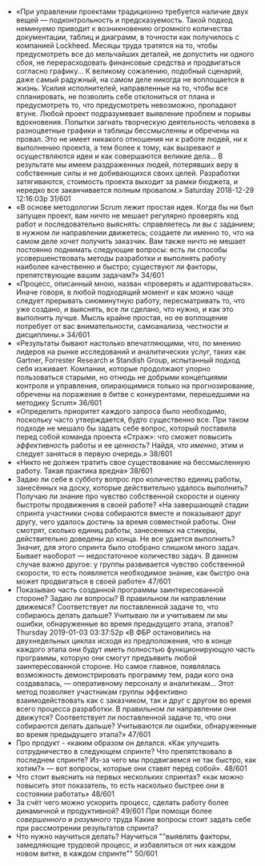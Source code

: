 - «При управлении проектами традиционно требуется наличие двух вещей — подконтрольность и предсказуемость. Такой подход неминуемо приводит к возникновению огромного количества документации, таблиц и диаграмм, в точности как получилось с компанией Lockheed. Месяцы труда тратятся на то, чтобы предусмотреть все до мельчайших деталей, не допустить ни одного сбоя, не перерасходовать финансовые средства и продвигаться согласно графику... К великому сожалению, подобный сценарий, даже самый радужный, на самом деле никогда не воплощается в жизнь. Усилия исполнителей, направленные на то, чтобы все спланировать, не позволить себе отклониться от плана и предусмотреть то, что предусмотреть невозможно, пропадают втуне. Любой проект подразумевает выявление проблем и порывы вдохновения. Попытки загнать творческую деятельность человека в разноцветные графики и таблицы бессмысленны и обречены на провал. Это не имеет никакого отношения ни к работе людей, ни к выполнению проекта, а тем более к тому, как вызревают и осуществляются идеи и как совершаются великие дела... В результате мы имеем раздраженных людей, потерявших веру в собственные силы и не добивающихся своих целей. Разработки затягиваются, стоимость проекта выходит за рамки бюджета, и нередко все заканчивается полным провалом.» Saturday 2018-12-29 12:16:03p 31/601
- «В основе методологии Scrum лежит простая идея. Когда бы ни был запущен проект, вам ничто не мешает регулярно проверять ход работ и последовательно выяснять: справляетесь ли вы с заданием; в нужном ли направлении движетесь; создаете ли именно то, что на самом деле хочет получить заказчик. Вам также ничто не мешает постоянно поднимать следующие вопросы: есть ли способы усовершенствовать методы разработки и выполнять работу наиболее качественно и быстро; существуют ли факторы, препятствующие вашим задачам?» 34/601
- «Процесс, описанный мною, назван «проверять и адаптироваться». Иначе говоря, в любой подходящий момент и как можно чаще следует прерывать сиюминутную работу, пересматривать то, что уже создано, и выяснять, все ли сделано, что нужно, и как это выполнить лучше. Мысль крайне простая, но ее воплощение потребует от вас внимательности, самоанализа, честности и дисциплины.» 34/601
- «Результаты бывают настолько впечатляющими, что, по мнению лидеров на рынке исследований и аналитических услуг, таких как Gartner, Forrester Research и Standish Group, испытанный подход себя изживает. Компании, которые продолжают упорно пользоваться старыми, но отнюдь не добрыми концепциями контроля и управления, опирающимися только на прогнозирование, обречены на поражение в битве с конкурентами, перешедшими на методику Scrum» 36/601
- «Определить приоритет каждого запроса было необходимо, поскольку часто утверждается, будто существенно все. При таком подходе не мешало бы задать себе вопрос, который поставила перед собой команда проекта «Страж»: что сможет повысить *эффективность* работы и ее *ценность*? Найдя, *что именно*, этим и следует заняться в первую очередь.» 38/601
- «Никто не должен тратить свое существование на бессмысленную работу. Такая практика вредна» 38/601
- Задаю ли себе в субботу вопрос про количество единиц работы, занесённых на доску, которые действительно удалось выполнить? Получаю ли знание про чувство собственной скорости и оценку быстроты продвижения в своей работе? «На завершающей стадии спринта участники снова собираются вместе и показывают друг другу, чего удалось достичь за время совместной работы. Они смотрят, сколько единиц работы, занесенных на стикеры, действительно доведены до конца. Не все удается выполнить? Значит, для этого спринта было отобрано слишком много задач. Бывает наоборот — недостаточное количество задач. В данном случае важно другое: у группы развивается чувство собственной скорости, то есть появляется необходимое знание, как быстро она может продвигаться в своей работе» 47/601
- Показываю часть созданной программы заинтересованной стороне? Задаю ли вопросы? В правильном ли направлении движемся? Соответствует ли поставленной задаче то, что собираюсь делать дальше? Учитываю ли и учитываем ли мы ошибки, обнаруженные во время предыдущего этапа, этапов? Thursday 2019-01-03 03:37:52p «В ФБР остановились на двухнедельных циклах исходя из предположения, что в конце каждого этапа они будут иметь полностью функционирующую часть программы, которую они смогут предъявить любой заинтересованной стороне. Но самое главное, появлялась возможность демонстрировать программу тем, ради кого она создавалась, — оперативному персоналу и аналитикам... Этот метод позволяет участникам группы эффективно взаимодействовать как с заказчиком, так и друг с другом во время всего процесса разработки. В правильном ли направлении они движутся? Соответствует ли поставленной задаче то, что они собираются делать дальше? Учи­ты­ваются ли ошибки, обнаруженные во время предыдущего этапа?» 47/601
- Про продукт - «каким образом он делался. «Как улучшить сотрудничество в следующем спринте? Что препятствовало в последнем спринте? Из-за чего мы продвигаемся не так быстро, как хотим?» — вот вопросы, которые они ставят перед собой». 48/601
- Что стоит выяснить на первых нескольких спринтах? «как можно повысить этот показатель, то есть насколько быстрее они в состоянии работать» 48/601
- За счёт чего можно ускорить процесс, сделать работу более динамичной и продуктивной? 49/601 При помощи более *совершенного* и *разумного* труда Какие вопросы стоит задать себе при рассмотрении результатов спринта?
- Что нужно научиться делать? Научиться ""выявлять факторы, замедляющие трудовой процесс, и избавляться от них каждом новом витке, в каждом спринте"" 50/601